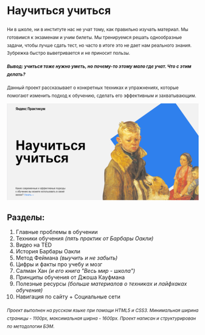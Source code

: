# Научиться учиться
<sub>Ни в школе, ни в институте нас не учат тому, как правильно изучать материал. Мы готовимся к экзаменам и учим билеты. Мы тренируемся решать однообразные задачи, чтобы лучше сдать тест, но часто в итоге это не дает нам реального знания. Зубрежка быстро выветривается и не приносит пользы.</sub>

<sub>***Вывод: учиться тоже нужно уметь, но почему-то этому мало где учат. Что с этим делать?***</sub>

<sub>Данный проект рассказывает о конкретных техниках и упражнениях, которые помогают изменить подход к обучению, сделать его эффективным и захватывающим.</sub>


![Научиться учиться](/images/Screenshot_1.png)

## Разделы:
1. Главные проблемы в обучении
2. Техники обучения *(пять практик от Барбары Оакли)*
3. Видео на TED
4. История Барбары Оакли
5. Метод Феймана *(выучить и не забыть)*
6. Цифры и факты про учебу и мозг
7. Салман Хан *(и его книга "Весь мир - школа")*
8. Принципы обучения от Джоша Кауфмана
9. Полезные ресурсы *(больше материалов о техниках и лайфхаках обучения)*
10. Навигация по сайту + Социальные сети


<sub>*Проект выполнен на русском языке при помощи HTML5 и CSS3. Минимальная ширина страницы - 1100px, максимальная ширна - 1600px. Проект написан и структурирован по методологии БЭМ.*</sub>
